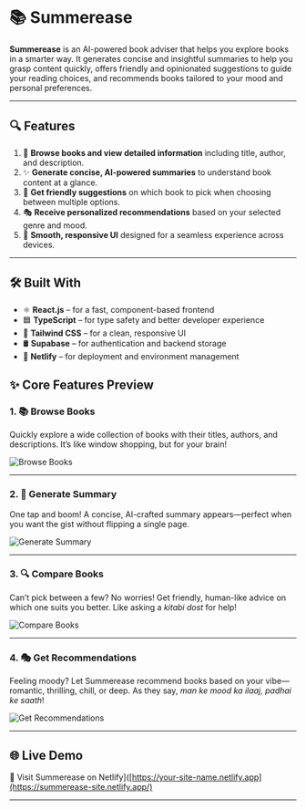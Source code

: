 # 📚 Summerease

**Summerease** is an AI-powered book adviser that helps you explore books in a smarter way. It generates concise and insightful summaries to help you grasp content quickly, offers friendly and opinionated suggestions to guide your reading choices, and recommends books tailored to your mood and personal preferences.

---

## 🔍 Features

1. 📖 **Browse books and view detailed information** including title, author, and description.
2. ✨ **Generate concise, AI-powered summaries** to understand book content at a glance.
3. 🤔 **Get friendly suggestions** on which book to pick when choosing between multiple options.
4. 🎭 **Receive personalized recommendations** based on your selected genre and mood.
5. 🔄 **Smooth, responsive UI** designed for a seamless experience across devices.

---

## 🛠 Built With

- ⚛️ **React.js** – for a fast, component-based frontend
- 🟦 **TypeScript** – for type safety and better developer experience
- 🎨 **Tailwind CSS** – for a clean, responsive UI
- 🛢 **Supabase** – for authentication and backend storage
- 🚀 **Netlify** – for deployment and environment management

## ✨ Core Features Preview

### 1. 📚 Browse Books  
Quickly explore a wide collection of books with their titles, authors, and descriptions. It’s like window shopping, but for your brain!

![Browse Books](./screenshots/browse-books.png) <!-- Add your image path here -->

---

### 2. 🧠 Generate Summary  
One tap and boom! A concise, AI-crafted summary appears—perfect when you want the gist without flipping a single page.

![Generate Summary](./screenshots/generate-summary.png) <!-- Add your image path here -->

---

### 3. 🔍 Compare Books  
Can’t pick between a few? No worries! Get friendly, human-like advice on which one suits you better. Like asking a *kitabi dost* for help!

![Compare Books](./screenshots/compare-books.png) <!-- Add your image path here -->

---

### 4. 🎭 Get Recommendations  
Feeling moody? Let Summerease recommend books based on your vibe—romantic, thrilling, chill, or deep. As they say, *man ke mood ka ilaaj, padhai ke saath*!

![Get Recommendations](./screenshots/get-recommendations.png) <!-- Add your image path here -->



---

## 🌐 Live Demo

🔗 Visit Summerease on Netlify]([https://your-site-name.netlify.app](https://summerease-site.netlify.app/) <!-- Replace with your actual URL -->

---


